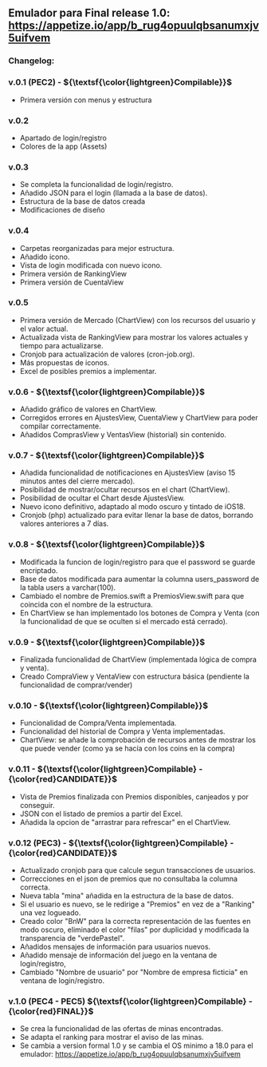 ## Emulador para Final release 1.0: https://appetize.io/app/b_rug4opuulqbsanumxjv5uifvem

### Changelog:
### v.0.1 (PEC2) - ${\textsf{\color{lightgreen}Compilable}}$
- Primera versión con menus y estructura

### v.0.2
- Apartado de login/registro
- Colores de la app (Assets)

### v.0.3
- Se completa la funcionalidad de login/registro.
- Añadido JSON para el login (llamada a la base de datos).
- Estructura de la base de datos creada
- Modificaciones de diseño

### v.0.4
- Carpetas reorganizadas para mejor estructura.
- Añadido icono.
- Vista de login modificada con nuevo icono.
- Primera versión de RankingView
- Primera versión de CuentaView

### v.0.5
- Primera versión de Mercado (ChartView) con los recursos del usuario y el valor actual.
- Actualizada vista de RankingView para mostrar los valores actuales y tiempo para actualizarse.
- Cronjob para actualización de valores (cron-job.org).
- Más propuestas de iconos.
- Excel de posibles premios a implementar.

### v.0.6 - ${\textsf{\color{lightgreen}Compilable}}$
- Añadido gráfico de valores en ChartView.
- Corregidos errores en AjustesView, CuentaView y ChartView para poder compilar correctamente.
- Añadidos ComprasView y VentasView (historial) sin contenido.

### v.0.7 - ${\textsf{\color{lightgreen}Compilable}}$
- Añadida funcionalidad de notificaciones en AjustesView (aviso 15 minutos antes del cierre mercado).
- Posibilidad de mostrar/ocultar recursos en el chart (ChartView).
- Posibilidad de ocultar el Chart desde AjustesView.
- Nuevo icono definitivo, adaptado al modo oscuro y tintado de iOS18.
- Cronjob (php) actualizado para evitar llenar la base de datos, borrando valores anteriores a 7 días.

### v.0.8 - ${\textsf{\color{lightgreen}Compilable}}$
- Modificada la funcion de login/registro para que el password se guarde encriptado.
- Base de datos modificada para aumentar la columna users_password de la tabla users a varchar(100).
- Cambiado el nombre de Premios.swift a PremiosView.swift para que coincida con el nombre de la estructura.
- En ChartView se han implementado los botones de Compra y Venta (con la funcionalidad de que se oculten si el mercado está cerrado).

### v.0.9 - ${\textsf{\color{lightgreen}Compilable}}$
- Finalizada funcionalidad de ChartView (implementada lógica de compra y venta).
- Creado CompraView y VentaView con estructura básica (pendiente la funcionalidad de comprar/vender)

### v.0.10 - ${\textsf{\color{lightgreen}Compilable}}$
- Funcionalidad de Compra/Venta implementada.
- Funcionalidad del historial de Compra y Venta implementadas.
- ChartView: se añade la comprobación de recursos antes de mostrar los que puede vender (como ya se hacía con los coins en la compra)

### v.0.11 - ${\textsf{\color{lightgreen}Compilable} - {\color{red}CANDIDATE}}$
- Vista de Premios finalizada con Premios disponibles, canjeados y por conseguir.
- JSON con el listado de premios a partir del Excel.
- Añadida la opcion de "arrastrar para refrescar" en el ChartView.

### v.0.12 (PEC3) - ${\textsf{\color{lightgreen}Compilable} - {\color{red}CANDIDATE}}$
- Actualizado cronjob para que calcule segun transacciones de usuarios.
- Correcciones en el json de premios que no consultaba la columna correcta.
- Nueva tabla "mina" añadida en la estructura de la base de datos.
- Si el usuario es nuevo, se le redirige a "Premios" en vez de a "Ranking" una vez logueado.
- Creado color "BnW" para la correcta representación de las fuentes en modo oscuro, eliminado el color "filas" por duplicidad y modificada la transparencia de "verdePastel".
- Añadidos mensajes de información para usuarios nuevos.
- Añadido mensaje de información del juego en la ventana de login/registro,
- Cambiado "Nombre de usuario" por "Nombre de empresa ficticia" en ventana de login/registro.

### v.1.0 (PEC4 - PEC5)  ${\textsf{\color{lightgreen}Compilable} - {\color{red}FINAL}}$
- Se crea la funcionalidad de las ofertas de minas encontradas.
- Se adapta el ranking para mostrar el aviso de las minas.
- Se cambia a version formal 1.0 y se cambia el OS minimo a 18.0 para el emulador: https://appetize.io/app/b_rug4opuulqbsanumxjv5uifvem
